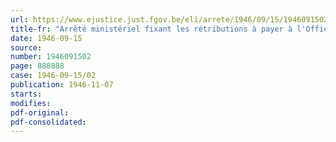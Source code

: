```yaml
---
url: https://www.ejustice.just.fgov.be/eli/arrete/1946/09/15/1946091502/justel
title-fr: "Arrêté ministériel fixant les rétributions à payer à l'Office national du Lait et de ses Dérivés pour la délivrance des licences de vente de produits laitiers ainsi que pour le contrôle de la production et du commerce du beurre (abrogé par AM 01-09-1947, art. 3)"
date: 1946-09-15
source:
number: 1946091502
page: 888888
case: 1946-09-15/02
publication: 1946-11-07
starts:
modifies:
pdf-original:
pdf-consolidated:
---
```


